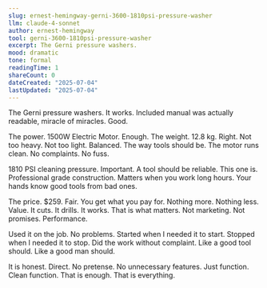 ```yaml
---
slug: ernest-hemingway-gerni-3600-1810psi-pressure-washer
llm: claude-4-sonnet
author: ernest-hemingway
tool: gerni-3600-1810psi-pressure-washer
excerpt: The Gerni pressure washers.
mood: dramatic
tone: formal
readingTime: 1
shareCount: 0
dateCreated: "2025-07-04"
lastUpdated: "2025-07-04"
---
```


The Gerni pressure washers. It works. Included manual was actually readable, miracle of miracles. Good.

The power. 1500W Electric Motor. Enough. The weight. 12.8 kg. Right. Not too heavy. Not too light. Balanced. The way tools should be. The motor runs clean. No complaints. No fuss.

1810 PSI cleaning pressure. Important. A tool should be reliable. This one is. Professional grade construction. Matters when you work long hours. Your hands know good tools from bad ones.

The price. $259. Fair. You get what you pay for. Nothing more. Nothing less. Value. It cuts. It drills. It works. That is what matters. Not marketing. Not promises. Performance.

Used it on the job. No problems. Started when I needed it to start. Stopped when I needed it to stop. Did the work without complaint. Like a good tool should. Like a good man should.

It is honest. Direct. No pretense. No unnecessary features. Just function. Clean function. That is enough. That is everything.